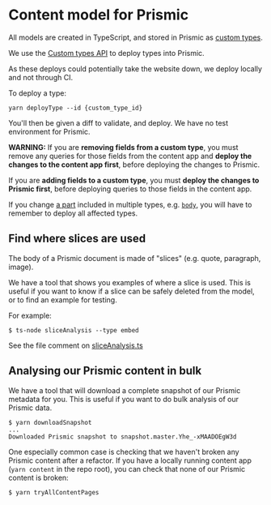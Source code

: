 # Content model for Prismic

All models are created in TypeScript, and stored in Prismic as [custom types][custom-types].

We use the [Custom types API][custom-types-api] to deploy types into Prismic.

As these deploys could potentially take the website down, we deploy locally and not through CI.

To deploy a type:

    yarn deployType --id {custom_type_id}

You'll then be given a diff to validate, and deploy. We have no test environment for Prismic.

**WARNING:**
If you are **removing fields from a custom type**, you must remove any queries for those fields from the content app and **deploy the changes to the content app first**, before deploying the changes to Prismic.

If you are **adding fields to a custom type**, you must **deploy the changes to Prismic first**, before deploying queries to those fields in the content app.

If you change [a part](./src/parts) included in multiple types, e.g. [`body`](./src/parts/body.ts),
you will have to remember to deploy all affected types.

[custom-types]: https://prismic.io/docs/core-concepts/custom-types
[custom-types-api]: https://prismic.io/docs/technologies/custom-types-api

## Find where slices are used

The body of a Prismic document is made of "slices" (e.g. quote, paragraph, image).

We have a tool that shows you examples of where a slice is used.
This is useful if you want to know if a slice can be safely deleted from the model, or to find an example for testing.

For example:

```console
$ ts-node sliceAnalysis --type embed
```

See the file comment on [sliceAnalysis.ts](./sliceAnalysis.ts)

## Analysing our Prismic content in bulk

We have a tool that will download a complete snapshot of our Prismic metadata for you.
This is useful if you want to do bulk analysis of our Prismic data.

```console
$ yarn downloadSnapshot
...
Downloaded Prismic snapshot to snapshot.master.Yhe_-xMAADOEgW3d
```

One especially common case is checking that we haven't broken any Prismic content after a refactor.
If you have a locally running content app (`yarn content` in the repo root), you can check that none of our Prismic content is broken:

```console
$ yarn tryAllContentPages
```
